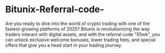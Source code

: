 # Bitunix-Referral-code-
Are you ready to dive into the world of crypto trading with one of the fastest-growing platforms of 2025? Bitunix is revolutionizing the way traders interact with digital assets, and with the referral code "55wk", you can unlock exclusive welcome bonuses, lower trading fees, and special offers that give you a head start in your trading journey.
